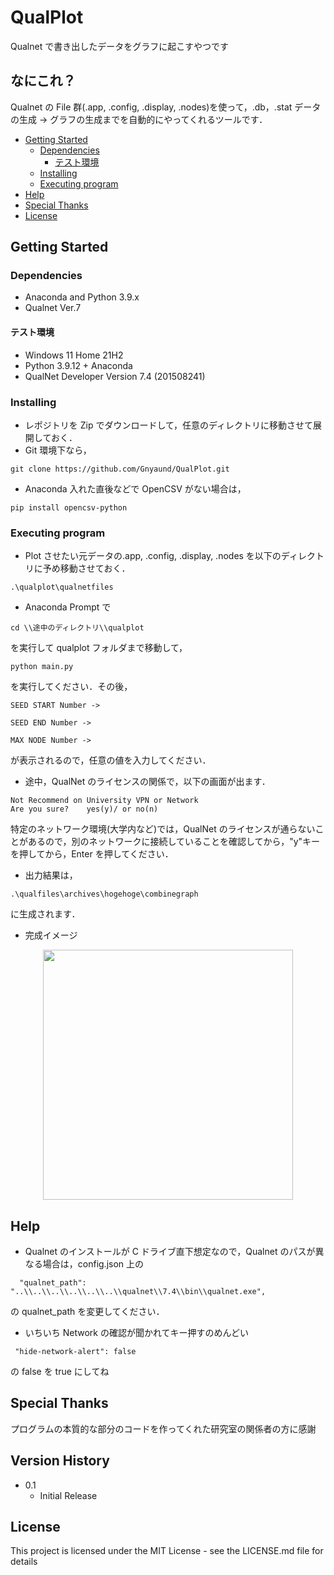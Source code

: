 # QualPlot

Qualnet で書き出したデータをグラフに起こすやつです

## なにこれ？

Qualnet の File 群(.app, .config, .display, .nodes)を使って，.db，.stat データの生成 → グラフの生成までを自動的にやってくれるツールです．

<!-- BEGIN EXCLUDED SECTION -->

- [Getting Started](#getting-started)
  - [Dependencies](#dependencies)
    - [テスト環境](#テスト環境)
  - [Installing](#installing)
  - [Executing program](#executing-program)
- [Help](#help)
- [Special Thanks](#special-thanks)
- [License](#license)
<!-- END EXCLUDED SECTION -->

## Getting Started

### Dependencies

- Anaconda and Python 3.9.x
- Qualnet Ver.7

#### テスト環境

- Windows 11 Home 21H2
- Python 3.9.12 + Anaconda
- QualNet Developer Version 7.4 (201508241)

### Installing

- レポジトリを Zip でダウンロードして，任意のディレクトリに移動させて展開しておく．
- Git 環境下なら，

```
git clone https://github.com/Gnyaund/QualPlot.git
```

- Anaconda 入れた直後などで OpenCSV がない場合は，

```
pip install opencsv-python
```

### Executing program

- Plot させたい元データの.app, .config, .display, .nodes を以下のディレクトリに予め移動させておく．

```
.\qualplot\qualnetfiles
```

- Anaconda Prompt で

```
cd \\途中のディレクトリ\\qualplot
```

を実行して qualplot フォルダまで移動して，

```
python main.py
```

を実行してください．その後，

```
SEED START Number ->

SEED END Number ->

MAX NODE Number ->
```

が表示されるので，任意の値を入力してください．

- 途中，QualNet のライセンスの関係で，以下の画面が出ます．

```
Not Recommend on University VPN or Network
Are you sure?    yes(y)/ or no(n)
```

特定のネットワーク環境(大学内など)では，QualNet のライセンスが通らないことがあるので，別のネットワークに接続していることを確認してから，"y"キーを押してから，Enter を押してください．

- 出力結果は，

```
.\qualfiles\archives\hogehoge\combinegraph
```

に生成されます．

- 完成イメージ
<div style = "text-align:center">
  <img src="https://user-images.githubusercontent.com/54770195/172841049-1bb7b2ae-41e4-4de8-9af7-70c488454c3d.jpg" width="400">
</div>

## Help

- Qualnet のインストールが C ドライブ直下想定なので，Qualnet のパスが異なる場合は，config.json 上の

```
  "qualnet_path": "..\\..\\..\\..\\..\\..\\qualnet\\7.4\\bin\\qualnet.exe",
```

の qualnet_path を変更してください．

- いちいち Network の確認が聞かれてキー押すのめんどい

```
 "hide-network-alert": false
```

の false を true にしてね

## Special Thanks

プログラムの本質的な部分のコードを作ってくれた研究室の関係者の方に感謝

## Version History

- 0.1
  - Initial Release

## License

This project is licensed under the MIT License - see the LICENSE.md file for details
